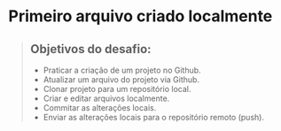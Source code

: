 # Primeiro arquivo criado localmente

> ## Objetivos do desafio:
>
> - Praticar a criação de um projeto no Github.
> - Atualizar um arquivo do projeto via Github.
> - Clonar projeto para um repositório local.
> - Criar e editar arquivos localmente.
> - Commitar as alterações locais.
> - Enviar as alterações locais para o repositório remoto (push).

